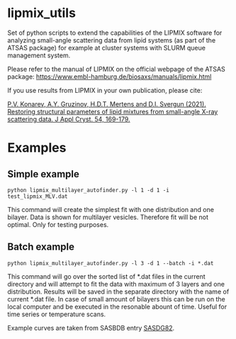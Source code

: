 # lipmix_utils

Set of python scripts to extend the capabilities of the LIPMIX software for analyzing small-angle scattering data from lipid systems (as part of the ATSAS package) for example at cluster systems with SLURM queue management system.

Please refer to the manual of LIPMIX on the official webpage of the ATSAS package: https://www.embl-hamburg.de/biosaxs/manuals/lipmix.html

If you use results from LIPMIX in your own publication, please cite:

[P.V. Konarev, A.Y. Gruzinov, H.D.T. Mertens and D.I. Svergun (2021). Restoring structural parameters of lipid mixtures from small-angle X-ray scattering data. J Appl Cryst. 54, 169-179.](https://journals.iucr.org/j/issues/2021/01/00/fs5188/fs5188.pdf)

# Examples

## Simple example

```
python lipmix_multilayer_autofinder.py -l 1 -d 1 -i test_lipmix_MLV.dat

```

This command will create the simplest fit with one distribution and one bilayer. Data is shown for multilayer vesicles. Therefore fit will be not optimal. Only for testing purposes.

## Batch example
```
python lipmix_multilayer_autofinder.py -l 3 -d 1 --batch -i *.dat

```
This command will go over the sorted list of *.dat files in the current directory and will attempt to fit the data with maximum of 3 layers and one distribution. Results will be saved in the separate directory with the name of current *.dat file. In case of small amount of bilayers this can be run on the local computer and be executed in the resonable abount of time. Useful for time series or temperature scans.

Example curves are taken from SASBDB entry [SASDG82](https://www.sasbdb.org/data/SASDG82/).



